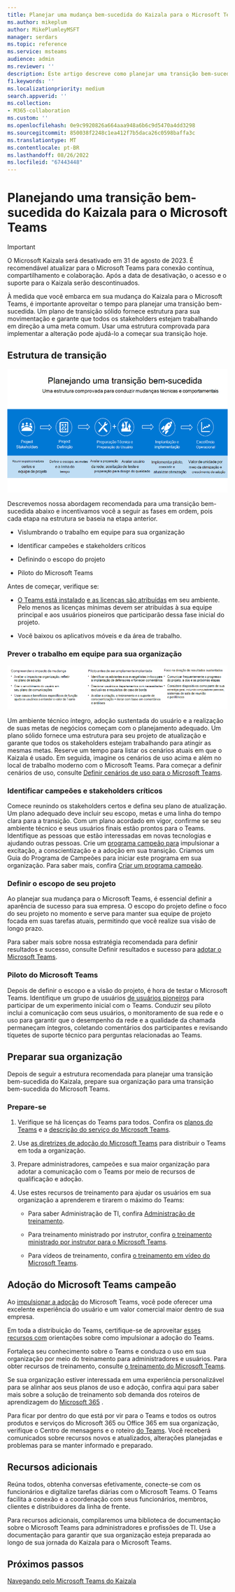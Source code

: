 ```yaml
---
title: Planejar uma mudança bem-sucedida do Kaizala para o Microsoft Teams
ms.author: mikeplum
author: MikePlumleyMSFT
manager: serdars
ms.topic: reference
ms.service: msteams
audience: admin
ms.reviewer: ''
description: Este artigo descreve como planejar uma transição bem-sucedida do Kaizala para o Microsoft Teams.
f1.keywords: ''
ms.localizationpriority: medium
search.appverid: ''
ms.collection:
- M365-collaboration
ms.custom: ''
ms.openlocfilehash: 0e9c9920826a664aaa948a6b6c9d5470a4dd3298
ms.sourcegitcommit: 850038f2248c1ea412f7b5daca26c0598baffa3c
ms.translationtype: MT
ms.contentlocale: pt-BR
ms.lasthandoff: 08/26/2022
ms.locfileid: "67443448"
---
```

# <a name="planning-for-a-successful-transition-from-kaizala-to-microsoft-teams"></a>Planejando uma transição bem-sucedida do Kaizala para o Microsoft Teams

> [!Important]
> O Microsoft Kaizala será desativado em 31 de agosto de 2023. É recomendável atualizar para o Microsoft Teams para conexão contínua, compartilhamento e colaboração. Após a data de desativação, o acesso e o suporte para o Kaizala serão descontinuados.

À medida que você embarca em sua mudança do Kaizala para o Microsoft Teams, é importante aproveitar o tempo para [](/microsoftteams/deploy-enterprise-setup?tabs=ChatTeamsChannels#plan-your-deployment) planejar uma transição bem-sucedida. Um plano de transição sólido fornece estrutura para sua movimentação e garante que todos os stakeholders estejam trabalhando em direção a uma meta comum. Usar uma estrutura comprovada para implementar a alteração pode ajudá-lo a começar sua transição hoje.

## <a name="transition-framework"></a>Estrutura de transição

![Imagem ilustrando as diretrizes de transição](media/plan-for-successful-transition.png)

Descrevemos nossa abordagem recomendada para uma transição bem-sucedida abaixo e incentivamos você a seguir as fases em ordem, pois cada etapa na estrutura se baseia na etapa anterior.

- Vislumbrando o trabalho em equipe para sua organização

- Identificar campeões e stakeholders críticos

- Definindo o escopo do projeto

- Piloto do Microsoft Teams

Antes de começar, verifique se:

- [O Teams está instalado](/microsoftteams/get-clients) [e as licenças são atribuídas](/office365/servicedescriptions/teams-service-description) em seu ambiente. Pelo menos as licenças mínimas devem ser atribuídas à sua equipe principal e aos usuários pioneiros que participarão dessa fase inicial do projeto.

- Você baixou os aplicativos móveis e da área de trabalho.

### <a name="envision-teamwork-for-your-organization"></a>Prever o trabalho em equipe para sua organização

![Imagem ilustrando diretrizes de transição adicionais](media/kaizala-framework-guidance.png)

Um ambiente técnico íntegro, adoção sustentada do usuário e a realização de suas metas de negócios começam com o planejamento adequado. Um plano sólido fornece uma estrutura para seu projeto de atualização e garante que todos os stakeholders estejam trabalhando para atingir as mesmas metas. Reserve um tempo para listar os cenários atuais em que o Kaizala é usado. Em seguida, imagine os cenários de uso acima e além no local de trabalho moderno com o Microsoft Teams. Para começar a definir cenários de uso, consulte [Definir cenários de uso para o Microsoft Teams](/microsoftteams/teams-adoption-define-usage-scenarios).

### <a name="identify-champions-and-critical-stakeholders"></a>Identificar campeões e stakeholders críticos

Comece reunindo os stakeholders certos e defina seu plano de atualização. Um plano adequado deve incluir seu escopo, metas e uma linha do tempo clara para a transição. Com um plano acordado em vigor, confirme se seu ambiente técnico e seus usuários finais estão prontos para o Teams. Identifique as pessoas que estão interessadas em novas tecnologias e ajudando outras pessoas. Crie um [programa campeão para](/microsoftteams/teams-adoption-create-champions-program) impulsionar a excitação, a conscientização e a adoção em sua transição. Criamos um Guia do Programa de Campeões para iniciar este programa em sua organização. Para saber mais, confira [Criar um programa campeão](https://view.officeapps.live.com/op/view.aspx?src=https://fto365dev.blob.core.windows.net:443/media/Default/DocResources/Adoption/Build_Champions_Program_Guide.pptx).

### <a name="define-your-project-scope"></a>Definir o escopo de seu projeto

Ao planejar sua mudança para o Microsoft Teams, é essencial definir a aparência de sucesso para sua empresa.  O escopo do projeto define o foco do seu projeto no momento e serve para manter sua equipe de projeto focada em suas tarefas atuais, permitindo que você realize sua visão de longo prazo.

Para saber mais sobre nossa estratégia recomendada para definir resultados e sucesso, consulte Definir resultados e sucesso para [adotar o Microsoft Teams](/microsoftteams/teams-adoption-define-outcomes).

### <a name="pilot-microsoft-teams"></a>Piloto do Microsoft Teams

Depois de definir o escopo e a visão do projeto, é hora de testar o Microsoft Teams. Identifique um grupo de usuários [de usuários pioneiros](/microsoftteams/teams-adoption-onboard-early-adopters) para participar de um experimento inicial com o Teams. Conduzir seu piloto inclui a comunicação com seus usuários, o monitoramento de sua rede e o uso para garantir que o desempenho da rede e a qualidade da chamada permaneçam íntegros, coletando comentários dos participantes e revisando tíquetes de suporte técnico para perguntas relacionadas ao Teams.

## <a name="prepare-your-organization"></a>Preparar sua organização

Depois de seguir a estrutura recomendada para planejar uma transição bem-sucedida do Kaizala, prepare sua organização para uma transição bem-sucedida do Microsoft Teams.

### <a name="get-ready"></a>Prepare-se

 1. Verifique se há licenças do Teams para todos. Confira os [planos do Teams](https://www.microsoft.com/microsoft-teams/compare-microsoft-teams-options?activetab=pivot%3aprimaryr1) e a [descrição do serviço do Microsoft Teams](/office365/servicedescriptions/teams-service-description).

 2. Use [as diretrizes de adoção do Microsoft Teams](https://adoption.microsoft.com/microsoft-teams/#get-started) para distribuir o Teams em toda a organização.

 3. Prepare administradores, campeões e sua maior organização para adotar a comunicação com o Teams por meio de recursos de qualificação e adoção.  

 4. Use estes recursos de treinamento para ajudar os usuários em sua organização a aprenderem e tirarem o máximo do Teams:

    - Para saber Administração de TI, confira [Administração de treinamento](/microsoftteams/itadmin-readiness).

    - Para treinamento ministrado por instrutor, confira [o treinamento ministrado por instrutor para o Microsoft Teams](/microsoftteams/instructor-led-training-teams-landing-page).
  
    - Para vídeos de treinamento, confira [o treinamento em vídeo do Microsoft Teams](https://support.microsoft.com/office/microsoft-teams-video-training-4f108e54-240b-4351-8084-b1089f0d21d7?ui=en-us&rs=en-us&ad=us).

## <a name="champion-microsoft-teams-adoption"></a>Adoção do Microsoft Teams campeão

Ao [impulsionar a adoção](/microsoftteams/teams-adoption-get-started) do Microsoft Teams, você pode oferecer uma excelente experiência do usuário e um valor comercial maior dentro de sua empresa.

Em toda a distribuição do Teams, certifique-se de aproveitar [esses recursos com](/microsoftteams/adopt-microsoft-teams-landing-page) orientações sobre como impulsionar a adoção do Teams.

Fortaleça seu conhecimento sobre o Teams e conduza o uso em sua organização por meio do treinamento para administradores e usuários. Para obter recursos de treinamento, consulte [o treinamento do Microsoft Teams](/microsoftteams/training-microsoft-teams-landing-page).

Se sua organização estiver interessada em uma experiência personalizável para se alinhar aos seus planos de uso e adoção, confira aqui para saber mais sobre a solução de treinamento sob demanda dos roteiros de aprendizagem do [Microsoft 365](https://adoption.microsoft.com/microsoft-365-learning-pathways/) .

Para ficar por dentro do que está por vir para o Teams e todos os outros produtos e serviços do Microsoft 365 ou Office 365 em sua organização, verifique o Centro de mensagens [](https://admin.microsoft.com/AdminPortal/Home?ref=/MessageCenter) e o roteiro [do Teams](https://www.microsoft.com/microsoft-365/roadmap?rtc=2&filters=Microsoft%20Teams). Você receberá comunicados sobre recursos novos e atualizados, alterações planejadas e problemas para se manter informado e preparado.

## <a name="additional-resources"></a>Recursos adicionais

Reúna todos, obtenha conversas efetivamente, conecte-se com os funcionários e digitalize tarefas diárias com o Microsoft Teams. O Teams facilita a conexão e a coordenação com seus funcionários, membros, clientes e distribuidores da linha de frente.

Para recursos adicionais, compilaremos uma biblioteca [](/microsoftteams/) de documentação sobre o Microsoft Teams para administradores e profissões de TI. Use a documentação para garantir que sua organização esteja preparada ao longo de sua jornada do Kaizala para o Microsoft Teams.

## <a name="next-steps"></a>Próximos passos

<a name="ControlSyncThroughput"> </a>

[Navegando pelo Microsoft Teams do Kaizala](/MicrosoftTeams/navigate-teams)
